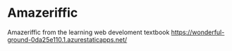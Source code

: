 # Amazeriffic
Amazeriffic from the learning web develoment textbook
https://wonderful-ground-0da25e110.1.azurestaticapps.net/
